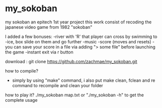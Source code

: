 # my_sokoban
my sokoban an epitech 1st year project
this work consist of recoding the  japanese video game from 1982 "sokoban"

I added a few bonuses:
-river with 'R' that player can cross by swimming to
-ice, box slide on them and go further
-music
-score (moves and resets)
-you can save your score in a file via adding "> some file" before launching the game
-instant exit via r button

download :
git clone https://github.com/zachmae/my_sokoban.git

how to compile?
- simply by using "make" command, i also put make clean, fclean and re command to recompile and clean your folder

how to play it?
./my_sokoban map.txt
or
"./my_sokoban -h" to get the complete usage
